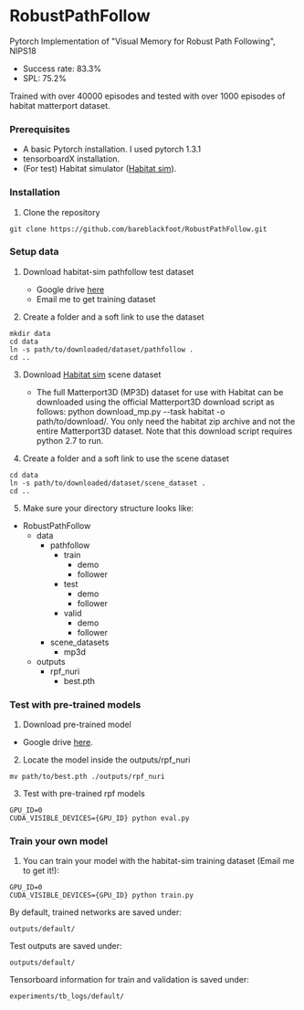# RobustPathFollow
Pytorch Implementation of "Visual Memory for Robust Path Following", NIPS18
* Success rate: 83.3%
* SPL: 75.2%

Trained with over 40000 episodes and tested with over 1000 episodes of habitat matterport dataset.


### Prerequisites
  - A basic Pytorch installation. I used pytorch 1.3.1
  - tensorboardX installation.
  - (For test) Habitat simulator ([Habitat sim](https://github.com/facebookresearch/habitat-sim)).
  
 
### Installation
1. Clone the repository
  ```Shell
  git clone https://github.com/bareblackfoot/RobustPathFollow.git
  ```


### Setup data
1. Download habitat-sim pathfollow test dataset
    - Google drive [here](https://drive.google.com/drive/folders/1-a3dU6oqNX4Hdu5HXTbUHGQQ1A0E51CM?usp=sharing) 
    - Email me to get training dataset
    
2. Create a folder and a soft link to use the dataset
  ```Shell
  mkdir data
  cd data
  ln -s path/to/downloaded/dataset/pathfollow .
  cd ..
  ```

3. Download [Habitat sim](https://github.com/facebookresearch/habitat-sim) scene dataset
    - The full Matterport3D (MP3D) dataset for use with Habitat can be downloaded using the official Matterport3D download script as follows: python download_mp.py --task habitat -o path/to/download/. You only need the habitat zip archive and not the entire Matterport3D dataset. Note that this download script requires python 2.7 to run.

4. Create a folder and a soft link to use the scene dataset
  ```Shell
  cd data
  ln -s path/to/downloaded/dataset/scene_dataset .
  cd ..
  ```

5. Make sure your directory structure looks like:
  * RobustPathFollow
    * data
        * pathfollow
            * train
                * demo
                * follower
            * test
                * demo
                * follower
            * valid
                * demo
                * follower
        * scene_datasets
            * mp3d
    * outputs
        * rpf_nuri
            * best.pth
   
   
### Test with pre-trained models
1. Download pre-trained model
  - Google drive [here](https://drive.google.com/file/d/1Qd9FOAYf82kyUBezeg5aKA4e5Hp3jJB8/view?usp=sharing).
 
2. Locate the model inside the outputs/rpf_nuri
  ```Shell
  mv path/to/best.pth ./outputs/rpf_nuri
  ```
3. Test with pre-trained rpf models
  ```Shell
  GPU_ID=0
  CUDA_VISIBLE_DEVICES={GPU_ID} python eval.py
  ```

### Train your own model
1. You can train your model with the habitat-sim training dataset (Email me to get it!):
  ```Shell
  GPU_ID=0
  CUDA_VISIBLE_DEVICES={GPU_ID} python train.py
  ```

By default, trained networks are saved under:

```
outputs/default/
```

Test outputs are saved under:

```
outputs/default/
```

Tensorboard information for train and validation is saved under:

```
experiments/tb_logs/default/
```

